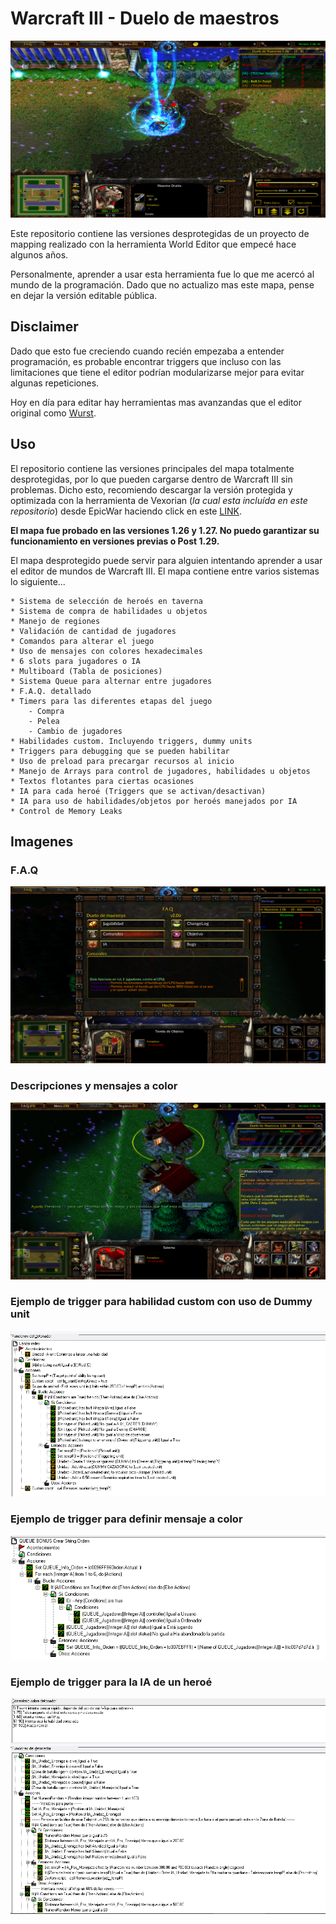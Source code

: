 # Warcraft III - Duelo de maestros

![Imagen del gameplay](Images/SS_03_Pelea.png)

Este repositorio contiene las versiones desprotegidas de un proyecto de mapping realizado con la herramienta World Editor que empecé hace algunos años.

Personalmente, aprender a usar esta herramienta fue lo que me acercó al mundo de la programación. Dado que no actualizo mas este mapa, pense en dejar la versión editable pública.


## Disclaimer

Dado que esto fue creciendo cuando recién empezaba a entender programación, es probable encontrar triggers que incluso con las limitaciones que tiene el editor podrían modularizarse mejor para evitar algunas repeticiones.

Hoy en día para editar hay herramientas mas avanzandas que el editor original como [Wurst](https://wurstlang.org/).

## Uso

El repositorio contiene las versiones principales del mapa totalmente desprotegidas, por lo que pueden cargarse dentro de Warcraft III sin problemas. Dicho esto, recomiendo descargar la versión protegida y optimizada con la herramienta de Vexorian (*la cual esta incluída en este repositorio*) desde EpicWar haciendo click en este [LINK](https://www.epicwar.com/maps/294148/). 

**El mapa fue probado en las versiones 1.26 y 1.27. No puedo garantizar su funcionamiento en versiones previas o Post 1.29.**

El mapa desprotegido puede servir para alguien intentando aprender a usar el editor de mundos de Warcraft III. El mapa contiene entre varios sistemas lo siguiente...

```
* Sistema de selección de heroés en taverna
* Sistema de compra de habilidades u objetos
* Manejo de regiones
* Validación de cantidad de jugadores
* Comandos para alterar el juego
* Uso de mensajes con colores hexadecimales
* 6 slots para jugadores o IA
* Multiboard (Tabla de posiciones)
* Sistema Queue para alternar entre jugadores
* F.A.Q. detallado
* Timers para las diferentes etapas del juego
    - Compra
    - Pelea
    - Cambio de jugadores
* Habilidades custom. Incluyendo triggers, dummy units
* Triggers para debugging que se pueden habilitar
* Uso de preload para precargar recursos al inicio
* Manejo de Arrays para control de jugadores, habilidades u objetos
* Textos flotantes para ciertas ocasiones
* IA para cada heroé (Triggers que se activan/desactivan)
* IA para uso de habilidades/objetos por heroés manejados por IA
* Control de Memory Leaks
```

## Imagenes

### F.A.Q

![Imagen del gameplay](Images/SS_01_FAQ.png)

### Descripciones y mensajes  a color

![Imagen del gameplay](Images/SS_02_Descripcion_Heroe.png)

### Ejemplo de trigger para habilidad custom con uso de Dummy unit

![Imagen del editor de triggers](Images/TR_01_Habilidad_dummy.PNG)

### Ejemplo de trigger para definir mensaje a color

![Imagen del editor de triggers](Images/TR_02_Mensaje_con_colores.PNG)

### Ejemplo de trigger para la IA de un heroé

![Imagen del editor de triggers](Images/TR_03_IA_Treant.PNG)
